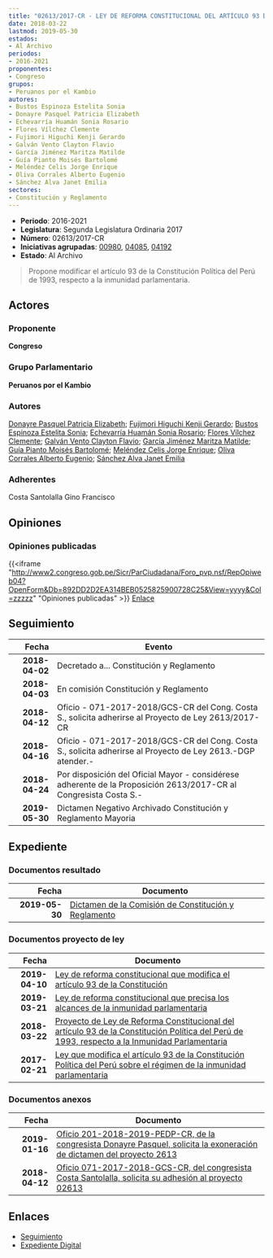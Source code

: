 ```yaml
---
title: "02613/2017-CR - LEY DE REFORMA CONSTITUCIONAL DEL ARTÍCULO 93 DE LA CONSTITUCIÓN POLÍTICA DEL PERÚ DE 1993, RESPECTO A LA INMUNIDAD PARLAMENTARIA"
date: 2018-03-22
lastmod: 2019-05-30
estados:
- Al Archivo
periodos:
- 2016-2021
proponentes:
- Congreso
grupos:
- Peruanos por el Kambio
autores:
- Bustos Espinoza Estelita Sonia
- Donayre Pasquel Patricia Elizabeth
- Echevarría Huamán Sonia Rosario
- Flores Vílchez Clemente
- Fujimori Higuchi Kenji Gerardo
- Galván Vento Clayton Flavio
- García Jiménez Maritza Matilde
- Guía Pianto Moisés Bartolomé
- Meléndez Celis Jorge Enrique
- Oliva Corrales Alberto Eugenio
- Sánchez Alva Janet Emilia
sectores:
- Constitución y Reglamento
---
```

- **Periodo**: 2016-2021
- **Legislatura**: Segunda Legislatura Ordinaria 2017
- **Número**: 02613/2017-CR
- **Iniciativas agrupadas**: [00980](../../00900/00980), [04085](../../04000/04085), [04192](../../04100/04192)
- **Estado**: Al Archivo

> Propone modificar el artículo 93 de la Constitución Política del Perú de 1993, respecto a la inmunidad parlamentaria.


## Actores

### Proponente

**Congreso**

### Grupo Parlamentario

**Peruanos por el Kambio**

### Autores

[Donayre Pasquel Patricia Elizabeth](mailto:mailto:pdonayre@congreso.gob.pe); [Fujimori Higuchi Kenji Gerardo](mailto:mailto:kfujimorih@congreso.gob.pe); [Bustos Espinoza Estelita Sonia](mailto:mailto:ebustos@congreso.gob.pe); [Echevarría Huamán Sonia Rosario](mailto:mailto:sechevarria@congreso.gob.pe); [Flores Vílchez Clemente](mailto:mailto:cflores@congreso.gob.pe); [Galván Vento Clayton Flavio](mailto:mailto:cgalvan@congreso.gob.pe); [García Jiménez Maritza Matilde](mailto:mailto:mgarciaj@congreso.gob.pe); [Guía Pianto Moisés Bartolomé](mailto:mailto:mguia@congreso.gob.pe); [Meléndez Celis Jorge Enrique](mailto:mailto:jmelendez@congreso.gob.pe); [Oliva Corrales Alberto Eugenio](mailto:mailto:aoliva@congreso.gob.pe); [Sánchez Alva Janet Emilia](mailto:mailto:jsancheza@congreso.gob.pe)

### Adherentes

Costa Santolalla Gino Francisco

## Opiniones

### Opiniones publicadas

{{<iframe "http://www2.congreso.gob.pe/Sicr/ParCiudadana/Foro_pvp.nsf/RepOpiweb04?OpenForm&Db=892DD2D2EA314BEB0525825900728C25&View=yyyy&Col=zzzzz" "Opiniones publicadas" >}}
[Enlace](http://www2.congreso.gob.pe/Sicr/ParCiudadana/Foro_pvp.nsf/RepOpiweb04?OpenForm&Db=892DD2D2EA314BEB0525825900728C25&View=yyyy&Col=zzzzz)


## Seguimiento

| Fecha | Evento |
|------:|--------|
| **2018-04-02** | Decretado a... Constitución y Reglamento |
| **2018-04-03** | En comisión Constitución y Reglamento |
| **2018-04-12** | Oficio - 071-2017-2018/GCS-CR del Cong. Costa S., solicita adherirse al Proyecto de Ley 2613/2017-CR |
| **2018-04-16** | Oficio - 071-2017-2018/GCS-CR del Cong. Costa S., solicita adherirse al Proyecto de Ley 2613.-DGP atender.- |
| **2018-04-24** | Por disposición del Oficial Mayor - considérese adherente de la Proposición 2613/2017-CR al Congresista Costa S.- |
| **2019-05-30** | Dictamen Negativo Archivado Constitución y Reglamento Mayoria |

## Expediente

### Documentos resultado

| Fecha | Documento |
|------:|-----------|
| **2019-05-30** | [Dictamen de la Comisión de Constitución y Reglamento](http://www.leyes.congreso.gob.pe/Documentos/2016_2021/Dictamenes/Proyectos_de_Ley/00980DC04MAY20190530.pdf) |

### Documentos proyecto de ley

| Fecha | Documento |
|------:|-----------|
| **2019-04-10** | [Ley de reforma constitucional que modifica el artículo 93 de la Constitución](http://www.leyes.congreso.gob.pe/Documentos/2016_2021/Proyectos_de_Ley_y_de_Resoluciones_Legislativas/PL0419220190410.pdf) |
| **2019-03-21** | [Ley de reforma constitucional que precisa los alcances de la inmunidad parlamentaria](http://www.leyes.congreso.gob.pe/Documentos/2016_2021/Proyectos_de_Ley_y_de_Resoluciones_Legislativas/PL0408520190321.pdf) |
| **2018-03-22** | [Proyecto de Ley de Reforma Constitucional del artículo 93 de la Constitución Política del Perú de 1993, respecto a la Inmunidad Parlamentaria](http://www.leyes.congreso.gob.pe/Documentos/2016_2021/Proyectos_de_Ley_y_de_Resoluciones_Legislativas/PL0261320180322..pdf) |
| **2017-02-21** | [Ley que modifica el artículo 93 de la Constitución Política del Perú sobre el régimen de la inmunidad parlamentaria](http://www.leyes.congreso.gob.pe/Documentos/2016_2021/Proyectos_de_Ley_y_de_Resoluciones_Legislativas/PL0098020170221..pdf) |

### Documentos anexos

| Fecha | Documento |
|------:|-----------|
| **2019-01-16** | [Oficio 201-2018-2019-PEDP-CR, de la congresista Donayre Pasquel, solicita la exoneración de dictamen del proyecto 2613](http://www.leyes.congreso.gob.pe/Documentos/2016_2021/Oficios/Congresistas/OFICIO-201-2018-2019-PEDP-CR.pdf) |
| **2018-04-12** | [Oficio 071-2017-2018-GCS-CR, del congresista Costa Santolalla, solicita su adhesión al proyecto 02613](http://www.leyes.congreso.gob.pe/Documentos/2016_2021/Adhesiones/Proyectos_de_Ley/OFICIO-071-2017-2018-GCS-CR.pdf) |

## Enlaces

- [Seguimiento](http://www2.congreso.gob.pe/Sicr/TraDocEstProc/CLProLey2016.nsf/f7fff46988ca05b1052578e100829cc7/bb196128c66fff1c05258259000b6481?OpenDocument)
- [Expediente Digital](http://www2.congreso.gob.pe/Sicr/TraDocEstProc/Expvirt_2011.nsf/visbusqptramdoc1621/02613?opendocument)

